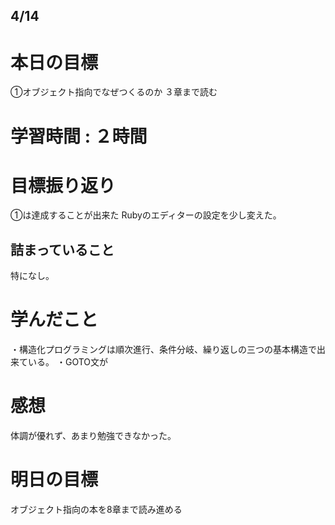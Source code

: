 ## 4/14
# 本日の目標
➀オブジェクト指向でなぜつくるのか ３章まで読む
# 学習時間 : ２時間
# 目標振り返り
➀は達成することが出来た
Rubyのエディターの設定を少し変えた。
## 詰まっていること
特になし。
# 学んだこと
・構造化プログラミングは順次進行、条件分岐、繰り返しの三つの基本構造で出来ている。
・GOTO文が
# 感想
体調が優れず、あまり勉強できなかった。
# 明日の目標
オブジェクト指向の本を8章まで読み進める
